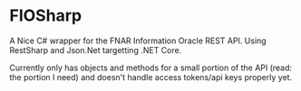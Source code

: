 # FIOSharp
A Nice C# wrapper for the FNAR Information Oracle REST API. Using RestSharp and Json.Net targetting .NET Core.

Currently only has objects and methods for a small portion of the API (read: the portion I need) and doesn't handle access tokens/api keys properly yet.
